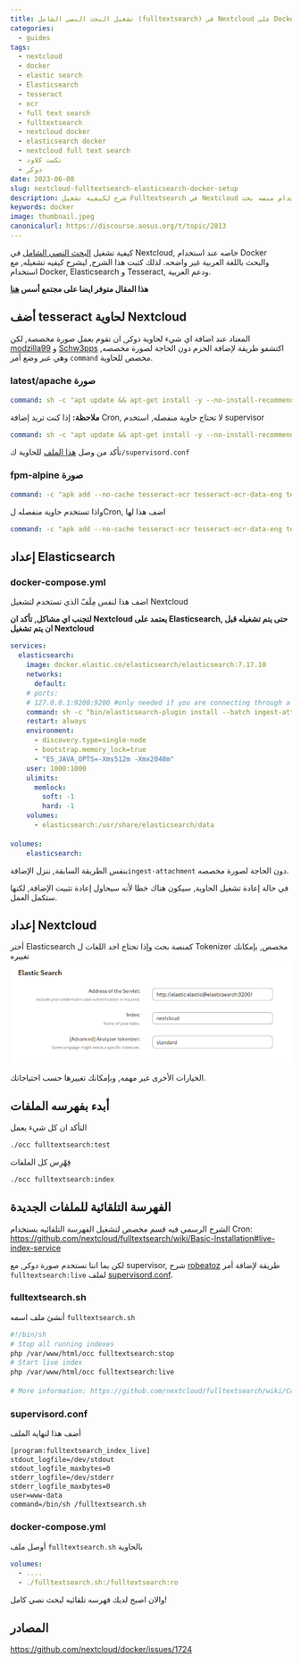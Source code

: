 ```yaml
---
title: تشغيل البحث النصي الشامل (fulltextsearch) في Nextcloud على Docker
categories:
  - guides
tags:
  - nextcloud
  - docker
  - elastic search
  - Elasticsearch
  - tesseract
  - ocr
  - full text search
  - fulltextsearch
  - nextcloud docker
  - elasticsearch docker
  - nextcloud full text search
  - نكست كلاود
  - دوكر
date: 2023-06-08
slug: nextcloud-fulltextsearch-elasticsearch-docker-setup
description: شرح لكيفية تشغيل Fulltextsearch في Nextcloud عند تشغيله على دوكر, بستخدام منصه بحث Elasticsearch.
keywords: docker
image: thumbnail.jpeg
canonicalurl: https://discourse.aosus.org/t/topic/2813
---
```


كيفية تشغيل [البحث النصي الشامل](https://apps.nextcloud.com/apps/fulltextsearch) في Nextcloud, خاصه عند استخدام Docker والبحث باللغة العربية غير واضحه.
لذلك كتبت هذا الشرح, ليشرح كيفيه تشغيله, مع استخدام Docker, Elasticsearch و Tesseract, ودعم العربية.

**هذا المقال متوفر ايضا على مجتمع أسس [هنا](https://discourse.aosus.org/t/topic/2813)**

## أضف tesseract لحاوية Nextcloud
المعتاد عند اضافة اي شيء لحاوية دوكر, ان تقوم بعمل صورة مخصصة, لكن [modzilla99](https://github.com/nextcloud/docker/issues/1414#issuecomment-884711124) و [Schw3pps](https://github.com/nextcloud/docker/issues/1414#issuecomment-1008915705) اكتشفو طريقة لإضافة الحزم دون الحاجة لصورة مخصصه, وهي عبر وضع أمر 
`command` مخصص للحاوية.

### latest/apache صورة
```yaml
command: sh -c "apt update && apt-get install -y --no-install-recommends tesseract-ocr tesseract-ocr-eng tesseract-ocr-ara tesseract-ocr-$(YOUR_THREE_LETTER_LANGUAGE_CODE) && /entrypoint.sh apache2-foreground"
```
**ملاحظة:** إذا كنت تريد إضافة Cron, لا تحتاج حاوية منفصله, استخدم supervisor
```yaml
command: sh -c "apt update && apt-get install -y --no-install-recommends tesseract-ocr tesseract-ocr-eng tesseract-ocr-ara tesseract-ocr-$(YOUR_THREE_LETTER_LANGUAGE_CODE) && mkdir -p /var/log/supervisord && mkdir -p /var/run/supervisord supervisor && supervisord -c /supervisord.conf"
```
تأكد من وصل [هذا الملف](https://github.com/nextcloud/docker/blob/master/.examples/dockerfiles/full/apache/supervisord.conf) للحاوية ك`/supervisord.conf`

### fpm-alpine صورة
```yaml
command: -c "apk add --no-cache tesseract-ocr tesseract-ocr-data-eng tesseract-ocr-data-ara tesseract-ocr-$(YOUR_THREE_LETTER_LANGUAGE_CODE); /entrypoint.sh php-fpm"
```
واذا تستخدم حاوية منفصله لCron, اضف هذا لها
```yaml
command: -c "apk add --no-cache tesseract-ocr tesseract-ocr-data-eng tesseract-ocr-data-ara tesseract-ocr-$(YOUR_THREE_LETTER_LANGUAGE_CODE); /cron.sh"
```

## إعداد Elasticsearch

### docker-compose.yml
اضف هذا لنفس مِلَفّ الذي تستخدم لتشغيل Nextcloud

**لتجنب اي مشاكل, تأكد ان Nextcloud يعتمد على Elasticsearch, حتى يتم تشغيله قبل ان يتم تشغيل Nextcloud**

```yaml
services:
  elasticsearch:
    image: docker.elastic.co/elasticsearch/elasticsearch:7.17.10
    networks:
      default:
    # ports:
    # 127.0.0.1:9200:9200 #only needed if you are connecting through a docker network
    command: sh -c "bin/elasticsearch-plugin install --batch ingest-attachment; /bin/tini -s /usr/local/bin/docker-entrypoint.sh eswrapper"
    restart: always
    environment:
      - discovery.type=single-node
      - bootstrap.memory_lock=true
      - "ES_JAVA_OPTS=-Xms512m -Xmx2048m"
    user: 1000:1000
    ulimits:
      memlock:
        soft: -1
        hard: -1
    volumes:
      - elasticsearch:/usr/share/elasticsearch/data

volumes:
    elasticsearch:
```

بنفس الطريقة السابقة, ننزل الإضافة`ingest-attachment` دون الحاجة لصورة مخصصه.

في حالة إعادة تشغيل الحاوية, سيكون هناك خطا لأنه سيحاول إعادة تثبيت الإضافة, لكنها ستكمل العمل.

## إعداد Nextcloud
أختر Elasticsearch كمنصة بحث
وإذا تحتاج احد اللغات ل Tokenizer مخصص, بإمكانك تغييره
![](nextcloud-settings.png)

الخيارات الأخرى غير مهمه, وبإمكانك تغييرها حسب احتياجاتك.

## أبدء بفهرسه الملفات
التأكد ان كل شيء يعمل
```bash
./occ fulltextsearch:test
```
فِهْرِس كل الملفات
```bash
./occ fulltextsearch:index
```
## الفهرسة التلقائية للملفات الجديدة

الشرح الرسمي فيه قسم مخصص لتشغيل الفهرسة التلقائيه بستخدام Cron:
https://github.com/nextcloud/fulltextsearch/wiki/Basic-Installation#live-index-service

لكن بما اننا نستخدم صورة دوكر, مع supervisor, شرح [robeatoz](https://github.com/nextcloud/fulltextsearch/issues/671) طريقة  لإضافة أمر `fulltextsearch:live` لملف [supervisord.conf](https://github.com/nextcloud/docker/blob/master/.examples/dockerfiles/cron/apache/supervisord.conf).

### fulltextsearch.sh
أنشئ ملف اسمه `fulltextsearch.sh`
```bash
#!/bin/sh
# Stop all running indexes
php /var/www/html/occ fulltextsearch:stop
# Start live index
php /var/www/html/occ fulltextsearch:live

# More information: https://github.com/nextcloud/fulltextsearch/wiki/Commands
```

### supervisord.conf

أضف هذا لنهاية الملف
```supervisor
[program:fulltextsearch_index_live]
stdout_logfile=/dev/stdout
stdout_logfile_maxbytes=0
stderr_logfile=/dev/stderr
stderr_logfile_maxbytes=0
user=www-data
command=/bin/sh /fulltextsearch.sh
```

### docker-compose.yml
أوصل ملف `fulltextsearch.sh` بالحاوية
```yaml
volumes:
  - ....
  - ./fulltextsearch.sh:/fulltextsearch:ro
```

والان اصبح لديك فهرسه تلقائيه لبحث نصي كامل!

## المصادر
https://github.com/nextcloud/docker/issues/1724
